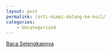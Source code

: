 ```yaml
---
layout: post
permalink: /arti-mimpi-datang-ke-kuil/
categories:
    - Uncategorized
---
```


[Baca Selengkapnya](/03)